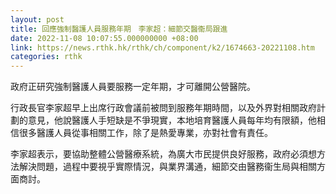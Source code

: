 ```yaml
---
layout: post
title: 回應強制醫護人員服務年期　李家超：細節交醫衞局跟進
date: 2022-11-08 10:07:55.000000000 +08:00
link: https://news.rthk.hk/rthk/ch/component/k2/1674663-20221108.htm
categories: rthk
---
```


政府正研究強制醫護人員要服務一定年期，才可離開公營醫院。 

行政長官李家超早上出席行政會議前被問到服務年期時間，以及外界對相關政府計劃的意見，他說醫護人手短缺是不爭現實，本地培育醫護人員每年均有限額，他相信很多醫護人員從事相關工作，除了是熱愛專業，亦對社會有責任。

李家超表示，要協助整體公營醫療系統，為廣大市民提供良好服務，政府必須想方法解決問題，過程中要視乎實際情況，與業界溝通，細節交由醫務衞生局與相關方面商討。
